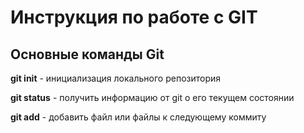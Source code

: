 # Инструкция по работе с GIT

## Основные команды Git

**git init** - инициализация локального репозитория

**git status** - получить информацию от git о его текущем состоянии

**git add** - добавить файл или файлы к следующему коммиту